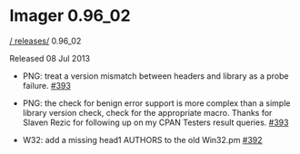 # Imager 0.96_02

[ / ](..) [releases/](./) 0.96_02

Released 08 Jul 2013

 - PNG: treat a version mismatch between headers and library as a probe failure. [#393](https://github.com/tonycoz/imager/issues/393)

 - PNG: the check for benign error support is more complex than a simple library version check, check for the appropriate macro. Thanks for Slaven Rezic for following up on my CPAN Testers result queries. [#393](https://github.com/tonycoz/imager/issues/393)

 - W32: add a missing head1 AUTHORS to the old Win32.pm [#392](https://github.com/tonycoz/imager/issues/392)